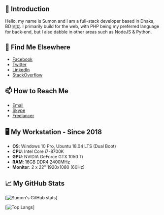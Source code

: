 ## 👋 Introduction

Hello, my name is Sumon and I am a full-stack developer based in Dhaka, BD 🇧🇩. I primarily build for the web, with PHP being my preferred language for back-end, but I also dabble in other areas such as NodeJS & Python.

## 🔭 Find Me Elsewhere

- [Facebook](https://www.facebook.com/sumonst21)
- [Twitter](https://twitter.com/sumonst21)
- [LinkedIn](https://www.linkedin.com/in/sumonst21/)
- [StackOverflow](https://stackoverflow.com/users/5400737/sumonst21)

## 📫 How to Reach Me

- [Email](mailto:sumonst21@gmail.com)
- [Skype](skype:sumonst21?chat)
- [Freelancer](https://www.freelancer.com/u/sumonst21)

<!-- ## 📚 My Skills -->

## 🖥️ My Workstation - Since 2018

- **OS**: Windows 10 Pro, Ubuntu 18.04 LTS (Dual Boot)
- **CPU**: Intel Core i7-8700K
- **GPU**: NVIDIA GeForce GTX 1050 Ti
- **RAM**: 16GB DDR4 2400MHz
- **Monitor**: 2 x 22" 1920x1080 (60Hz)

## 📈 My GitHub Stats

[![Sumon's GitHub stats](https://github-readme-stats.vercel.app/api?username=sumonst21&show_icons=true&theme=radical&count_private=true)]

[![Top Langs](https://github-readme-stats.vercel.app/api/top-langs/?username=sumonst21&layout=compact&theme=radical&count_private=true)]
